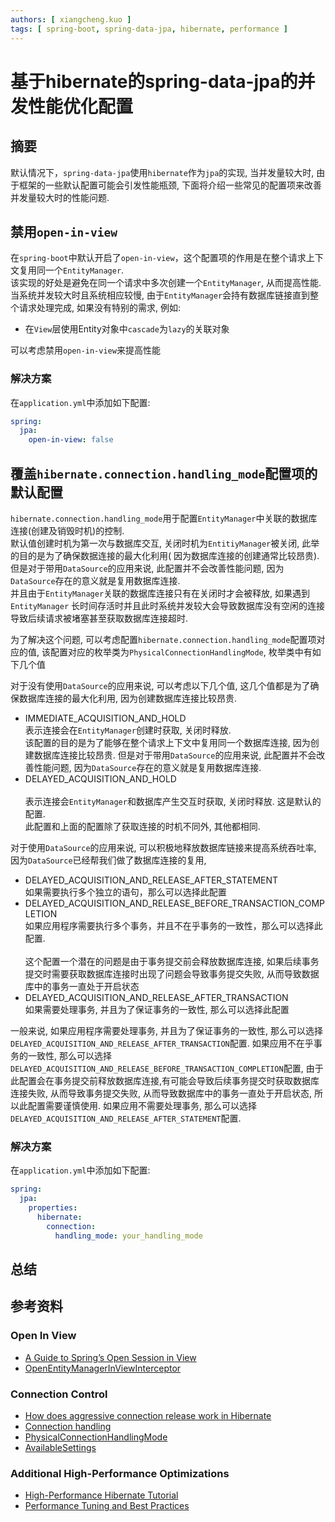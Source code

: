 ```yaml
---
authors: [ xiangcheng.kuo ]
tags: [ spring-boot, spring-data-jpa, hibernate, performance ]
---
```


# 基于hibernate的spring-data-jpa的并发性能优化配置

## 摘要

默认情况下，`spring-data-jpa`使用`hibernate`作为`jpa`的实现, 当并发量较大时, 由于框架的一些默认配置可能会引发性能瓶颈,
下面将介绍一些常见的配置项来改善并发量较大时的性能问题.

<!--truncate-->

## 禁用`open-in-view`

在`spring-boot`中默认开启了`open-in-view`，这个配置项的作用是在整个请求上下文复用同一个`EntityManager`.<br/>
该实现的好处是避免在同一个请求中多次创建一个`EntityManager`, 从而提高性能.<br/>
当系统并发较大时且系统相应较慢, 由于`EntityManager`会持有数据库链接直到整个请求处理完成, 如果没有特别的需求, 例如:

- 在`View`层使用Entity对象中`cascade`为`lazy`的关联对象

可以考虑禁用`open-in-view`来提高性能

### 解决方案

在`application.yml`中添加如下配置:

```yaml title="application.yml"
spring:
  jpa:
    open-in-view: false
```

## 覆盖`hibernate.connection.handling_mode`配置项的默认配置

`hibernate.connection.handling_mode`用于配置`EntityManager`中关联的数据库连接(创建及销毁时机)的控制.<br/>
默认值创建时机为第一次与数据库交互, 关闭时机为`EntitiyManager`被关闭, 此举的目的是为了确保数据连接的最大化利用(
因为数据库连接的创建通常比较昂贵).<br/>
但是对于带用`DataSource`的应用来说, 此配置并不会改善性能问题, 因为`DataSource`存在的意义就是复用数据库连接.<br/>
并且由于`EntityManager`关联的数据库连接只有在关闭时才会被释放, 如果遇到`EntityManager`
长时间存活时并且此时系统并发较大会导致数据库没有空闲的连接导致后续请求被堵塞甚至获取数据库连接超时.<br/>

为了解决这个问题, 可以考虑配置`hibernate.connection.handling_mode`配置项对应的值,
该配置对应的枚举类为`PhysicalConnectionHandlingMode`, 枚举类中有如下几个值

对于没有使用`DataSource`的应用来说, 可以考虑以下几个值, 这几个值都是为了确保数据库连接的最大化利用, 因为创建数据库连接比较昂贵.

- IMMEDIATE_ACQUISITION_AND_HOLD
  <br/>表示连接会在`EntityManager`创建时获取, 关闭时释放.
  <br/>该配置的目的是为了能够在整个请求上下文中复用同一个数据库连接, 因为创建数据库连接比较昂贵.
  但是对于带用`DataSource`的应用来说, 此配置并不会改善性能问题, 因为`DataSource`存在的意义就是复用数据库连接.
- DELAYED_ACQUISITION_AND_HOLD  
  <br/>表示连接会`EntityManager`和数据库产生交互时获取, 关闭时释放. 这是默认的配置.
  <br/>此配置和上面的配置除了获取连接的时机不同外, 其他都相同.

对于使用`DataSource`的应用来说, 可以积极地释放数据库链接来提高系统吞吐率, 因为`DataSource`已经帮我们做了数据库连接的复用,

- DELAYED_ACQUISITION_AND_RELEASE_AFTER_STATEMENT
  <br/>如果需要执行多个独立的语句，那么可以选择此配置
- DELAYED_ACQUISITION_AND_RELEASE_BEFORE_TRANSACTION_COMPLETION
  <br/>如果应用程序需要执行多个事务，并且不在乎事务的一致性，那么可以选择此配置.<br/>
  <br/>这个配置一个潜在的问题是由于事务提交前会释放数据库连接, 如果后续事务提交时需要获取数据库连接时出现了问题会导致事务提交失败,
  从而导致数据库中的事务一直处于开启状态
- DELAYED_ACQUISITION_AND_RELEASE_AFTER_TRANSACTION
  <br/>如果需要处理事务, 并且为了保证事务的一致性, 那么可以选择此配置

一般来说, 如果应用程序需要处理事务, 并且为了保证事务的一致性,
那么可以选择`DELAYED_ACQUISITION_AND_RELEASE_AFTER_TRANSACTION`配置.
如果应用不在乎事务的一致性, 那么可以选择`DELAYED_ACQUISITION_AND_RELEASE_BEFORE_TRANSACTION_COMPLETION`配置,
由于此配置会在事务提交前释放数据库连接,有可能会导致后续事务提交时获取数据库连接失败, 从而导致事务提交失败,
从而导致数据库中的事务一直处于开启状态, 所以此配置需要谨慎使用.
如果应用不需要处理事务, 那么可以选择`DELAYED_ACQUISITION_AND_RELEASE_AFTER_STATEMENT`配置.

### 解决方案

在`application.yml`中添加如下配置:

```yaml title="application.yml"
spring:
  jpa:
    properties:
      hibernate:
        connection:
          handling_mode: your_handling_mode
```

## 总结

## 参考资料

### Open In View

- [A Guide to Spring’s Open Session in View](https://www.baeldung.com/spring-open-session-in-view)
- [OpenEntityManagerInViewInterceptor](https://docs.spring.io/spring-framework/docs/current/javadoc-api/org/springframework/orm/jpa/support/OpenEntityManagerInViewInterceptor.html)

### Connection Control

- [How does aggressive connection release work in Hibernate](https://vladmihalcea.com/hibernate-aggressive-connection-release/)
- [Connection handling](https://docs.jboss.org/hibernate/orm/6.2/userguide/html_single/Hibernate_User_Guide.html#database-connection-handling)
- [PhysicalConnectionHandlingMode](https://docs.jboss.org/hibernate/orm/6.2/javadocs/org/hibernate/resource/jdbc/spi/PhysicalConnectionHandlingMode.html)
- [AvailableSettings](https://docs.jboss.org/hibernate/orm/6.2/javadocs/org/hibernate/cfg/AvailableSettings.html)

### Additional High-Performance Optimizations

- [High-Performance Hibernate Tutorial](https://vladmihalcea.com/tutorials/hibernate/)
- [Performance Tuning and Best Practices](https://docs.jboss.org/hibernate/orm/6.2/userguide/html_single/Hibernate_User_Guide.html#best-practices)